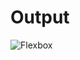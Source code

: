 # Output


![Flexbox](https://github.com/user-attachments/assets/94abe408-f8b8-4e0d-856a-976bfbc5116f)
